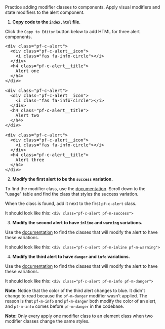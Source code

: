 Practice adding modifier classes to components. Apply visual modifiers and state modifiers to the alert component.

1) <strong>Copy code to the `index.html` file.</strong>

Click the `Copy to Editor` button below to add HTML for three alert components.

<pre class="file" data-filename="index.html" data-target="replace">
&lt;div class=&quot;pf-c-alert&quot;&gt;
  &lt;div class=&quot;pf-c-alert__icon&quot;&gt;
    &lt;i class=&quot;fas fa-info-circle&quot;&gt;&lt;/i&gt;
  &lt;/div&gt;
  &lt;h4 class=&quot;pf-c-alert__title&quot;&gt;
    Alert one
  &lt;/h4>
&lt;/div>

&lt;div class=&quot;pf-c-alert&quot;>
  &lt;div class=&quot;pf-c-alert__icon&quot;&gt;
    &lt;i class=&quot;fas fa-info-circle&quot;>&lt;/i&gt;
  &lt;/div&gt;
  &lt;h4 class=&quot;pf-c-alert__title&quot;&gt;
    Alert two
  &lt;/h4&gt;
&lt;/div&gt;

&lt;div class=&quot;pf-c-alert&quot;&gt;
  &lt;div class=&quot;pf-c-alert__icon&quot;&gt;
    &lt;i class=&quot;fas fa-info-circle&quot;>&lt;/i&gt;
  &lt;/div>
  &lt;h4 class=&quot;pf-c-alert__title&quot;&gt;
    Alert three
  &lt;/h4>
&lt;/div&gt;
</pre>

2) <strong>Modify the first alert to be the `success` variation.</strong>

To find the modifier class, use the [documentation](https://www.patternfly.org/v4/documentation/core/components/alert). Scroll down to the "usage" table and find the class that styles the success variation.

When the class is found, add it next to the first `pf-c-alert` class.

It should look like this: `<div class="pf-c-alert pf-m-success">`

3) <strong>Modify the second alert to have `inline` and `warning` variations.</strong>

Use the [documentation](https://www.patternfly.org/v4/documentation/core/components/alert) to find the classes that will modify the alert to have these variations.

It should look like this: `<div class="pf-c-alert pf-m-inline pf-m-warning">`

4) <strong>Modify the third alert to have `danger` and `info` variations.</strong>

Use the [documentation](https://www.patternfly.org/v4/documentation/core/components/alert) to find the classes that will modify the alert to have these variations.

It should look like this: `<div class="pf-c-alert pf-m-info pf-m-danger">`

<strong>Note: </strong> Notice that the color of the third alert changes to blue. It didn't change to read because the `pf-m-danger` modifier wasn't applied. The reason is that `pf-m-info` and `pf-m-danger` both modify the color of an alert, and `pf-m-info` comes before `pf-m-danger` in the codebase.

<strong>Note: </strong>Only every apply one modifier class to an element class when two modifier classes change the same styles.
